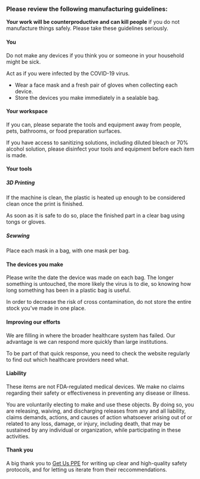 ### Please review the following manufacturing guidelines:

**Your work will be counterproductive and can kill people** if you do not manufacture things safely. Please take these guidelines seriously.

#### You
Do not make any devices if you think you or someone in your household might be sick.

Act as if you were infected by the COVID-19 virus. 
  - Wear a face mask and a fresh pair of gloves when collecting each device. 
  - Store the devices you make immediately in a sealable bag.

#### Your workspace
If you can, please separate the tools and equipment away from people, pets, bathrooms, or food preparation surfaces.

If you have access to sanitizing solutions, including diluted bleach or 70% alcohol solution, please disinfect your tools and equipment before each item is made.

#### Your tools

##### 3D Printing
If the machine is clean, the plastic is heated up enough to be considered clean once the print is finished.

As soon as it is safe to do so, place the finished part in a clear bag using tongs or gloves.

##### Sewwing
Place each mask in a bag, with one mask per bag.

#### The devices you make
Please write the date the device was made on each bag. The longer something is untouched, the more likely the virus is to die, so knowing how long something has been in a plastic bag is useful.

In order to decrease the risk of cross contamination, do not store the entire stock you’ve made in one place.

#### Improving our efforts
We are filling in where the broader healthcare system has failed. Our advantage is we can respond more quickly than large institutions.

To be part of that quick response, you need to check the website regularly to find out which healthcare providers need what.

#### Liability
These items are not FDA-regulated medical devices. We make no claims regarding their safety or effectiveness in preventing any disease or illness. 

You are voluntarily electing to make and use these objects. By doing so, you are releasing, waiving, and discharging releases from any and all liability, claims demands, actions, and causes of action whatsoever arising out of or related to any loss, damage, or injury, including death, that may be sustained by any individual or organization, while participating in these activities.

#### Thank you
A big thank you to [Get Us PPE](https://getusppe.org/makers/) for writing up clear and high-quality safety protocols, and for letting us iterate from their reccommendations.

